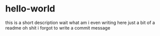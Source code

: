 # hello-world
this is a short description
wait what am i even writing here
just a bit of a readme
oh shit i forgot to write a commit message
